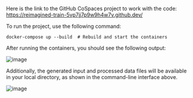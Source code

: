 Here is the link to the GitHub CoSpaces project to work with the code:
https://reimagined-train-5vp7jj7p9w9h4w7v.github.dev/

To run the project, use the following command:

```docker-compose up --build  # Rebuild and start the containers```

After running the containers, you should see the following output:

![image](https://github.com/user-attachments/assets/8b455f8e-819a-4b7a-81cb-78dcd75fd52b)

Additionally, the generated input and processed data files will be available in your local directory, as shown in the command-line interface above.

![image](https://github.com/user-attachments/assets/476170ff-deb8-43a3-84ef-a9847effbb58)
